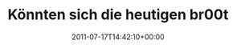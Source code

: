 ---
retweeted: false
source: <a href="http://itunes.apple.com/us/app/twitter/id409789998?mt=12" rel="nofollow">Twitter
  for Mac</a>
entities:
  hashtags: []
  symbols: []
  user_mentions: []
  urls:
  - url: http://t.co/40a8bS3
    expanded_url: http://youtu.be/MVa4q-YVjD8?t=1m18s
    display_url: youtu.be/MVa4q-YVjD8?t=…
    indices:
    - '76'
    - '95'
display_text_range:
- '0'
- '95'
favorite_count: '0'
id_str: '92605012030664704'
truncated: false
retweet_count: '0'
id: '92605012030664704'
possibly_sensitive: false
created_at: Sun Jul 17 14:42:10 +0000 2011
favorited: false
full_text: Könnten sich die heutigen br00tal HC Kids mal eine Scheibe von abschneiden.
lang: de
quote_url: http://youtu.be/MVa4q-YVjD8?t=1m18s
tags:
- pesos:twitter
date: '2011-07-17T14:42:10+00:00'
src: https://twitter.com/bascht/status/92605012030664704
original_url: https://twitter.com/bascht/status/92605012030664704
type: twitter_tweet
text: Könnten sich die heutigen br00tal HC Kids mal eine Scheibe von abschneiden.
title: Könnten sich die heutigen br00t

---